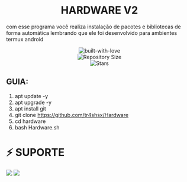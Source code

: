<h1 align="center"><b><b>HARDWARE V2</b></b></h1>

<p>com esse programa você realiza instalação de pacotes e bibliotecas de forma automática lembrando que ele foi desenvolvido para ambientes termux android</p>

<p align="center">
        <img src="http://ForTheBadge.com/images/badges/built-with-love.svg" alt="built-with-love">
    </a> <br>
    <img src="https://img.shields.io/github/repo-size/tr4shsx/Hardware?style=for-the-badge&logo=appveyor" alt="Repository Size"><br>
    <img src="https://img.shields.io/github/stars/Imtheekshana126/saber-bot?style=for-the-badge&logo=appveyor" alt="Stars"></a>
</p>

## GUIA:
1. apt update -y
2. apt upgrade -y
3. apt install git
4. git clone https://github.com/tr4shsx/Hardware
5. cd hardware
6. bash Hardware.sh


# ⚡ SUPORTE
<a href="https://t.me/Tr4shpxdm"><img src="https://img.shields.io/badge/Join-Telegram%20Support-red.svg?logo=Telegram"></a>
<a href="https://t.me/Tr4shSw"><img src="https://img.shields.io/badge/Join-Telegram%20Channel-blue.svg?logo=Telegram"></a>
